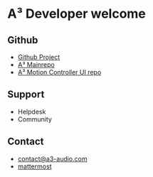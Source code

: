 # A³ Developer welcome
## Github
- [Github Project](https://github.com/orgs/ambisonic-audio-adventures/projects/1)
- [A³ Mainrepo](https://github.com/ambisonic-audio-adventures)
- [A³ Motion Controller UI repo](https://github.com/ambisonic-audio-adventures/MotionControllerUI)

## Support
- Helpdesk
- Community

## Contact
- [contact@a3-audio.com](mailto:a3-audio.com)
- [mattermost](https://talk.lilbits.de/ambisonics)

